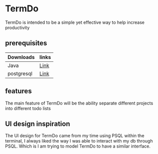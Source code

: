 # TermDo 

TermDo is intended to be a simple yet effective way to help increase 
productivity

## prerequisites

| Downloads  | links                                                       |
|------------|-------------------------------------------------------------|
| Java       | [Link](https://www.oracle.com/java/technologies/downloads/) |
| postgresql | [Link](https://www.postgresql.org/download/)                |

## features

The main feature of TermDo will be the ability separate different projects into
different todo lists 

## UI design inspiration 

The UI design for TermDo came from my time using PSQL within the terminal, I 
always liked the way I was able to interact with my db through PSQL. 
Which is I am trying to model TermDo to have a similar interface.
